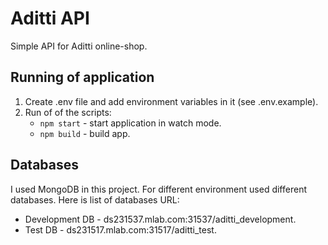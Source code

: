 # Aditti API
Simple API for Aditti online-shop.

## Running of application
1. Create .env file and add environment variables in it (see .env.example).
2. Run of of the scripts:
    - `npm start` - start application in watch mode.
    - `npm build` - build app.

## Databases
I used MongoDB in this project. For different environment used different databases. Here is list of databases URL:
- Development DB - ds231537.mlab.com:31537/aditti_development.
- Test DB - ds231517.mlab.com:31517/aditti_test.
